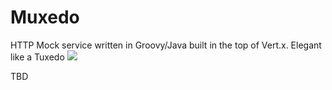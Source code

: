 # Muxedo
HTTP Mock service written in Groovy/Java built in the top of Vert.x.
Elegant like a Tuxedo
![](https://github.com/jresendiz27/muxedo/workflows/Run_Gradle_Check/badge.svg)


TBD
